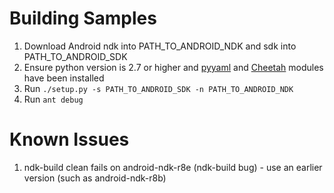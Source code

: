 Building Samples
================

1. Download Android ndk into PATH_TO_ANDROID_NDK and sdk into PATH_TO_ANDROID_SDK
2. Ensure python version is 2.7 or higher and [pyyaml](http://pyyaml.org/wiki/PyYAML) and [Cheetah](http://www.cheetahtemplate.org/) modules have been installed
3. Run `./setup.py -s PATH_TO_ANDROID_SDK -n PATH_TO_ANDROID_NDK`
3. Run `ant debug` 


Known Issues
============

1. ndk-build clean fails on android-ndk-r8e (ndk-build bug) - use an earlier version (such as android-ndk-r8b)
